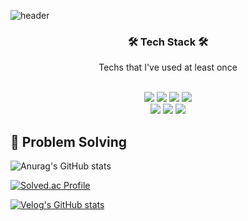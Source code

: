 ![header](https://capsule-render.vercel.app/api?type=Transparent&color=auto&height=220&section=header&text=dlel02&fontSize=90)

<h3 align="center">🛠️ Tech Stack 🛠️</h3>
<p align="center">Techs that I've used at least once</p>

<p align="center">
  <br>
  <img src="https://img.shields.io/badge/python-3766AB?style=flat-square&logo=python&logoColor=white"/></a>
  <img src="https://img.shields.io/badge/c-A8B9CC?style=flat-square&logo=c&logoColor=white"/></a>
  <img src="https://img.shields.io/badge/javascript-F7DF1E?style=flat-square&logo=javascript&logoColor=white"/></a>
  <img src="https://img.shields.io/badge/django-092E20?style=flat-square&logo=django&logoColor=white"/></a>
  <br>
  <img src="https://img.shields.io/badge/mysql-4479A1?style=flat-square&logo=mysql&logoColor=white"/></a>
  <img src="https://img.shields.io/badge/react-61DAFB?style=flat-square&logo=react&logoColor=white"/></a>
  <img src="https://img.shields.io/badge/tensorflow-FF6F00?style=flat-square&logo=tensorflow&logoColor=white"/></a>
</p>

## 📝 Problem Solving

![Anurag's GitHub stats](https://github-readme-stats.vercel.app/api?username=dlel02&show_icons=true&theme=flag-india)


[![Solved.ac Profile](http://mazassumnida.wtf/api/v2/generate_badge?boj=daniel2589)](https://solved.ac/daniel2589/)

[![Velog's GitHub stats](https://velog-readme-stats.vercel.app/api?name=)]()












<!--
**dlel02/dlel02** is a ✨ _special_ ✨ repository because its `README.md` (this file) appears on your GitHub profile.

Here are some ideas to get you started:

- 🔭 I’m currently working on ...
- 🌱 I’m currently learning ...
- 👯 I’m looking to collaborate on ...
- 🤔 I’m looking for help with ...
- 💬 Ask me about ...
- 📫 How to reach me: ...
- 😄 Pronouns: ...
- ⚡ Fun fact: ...
-->
